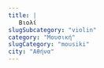 ```yaml
---
title: |
   Βιολί
slugSubcategory: "violin"
category: "Μουσική"
slugCategory: "mousiki"
city: "Αθήνα"
---
```


